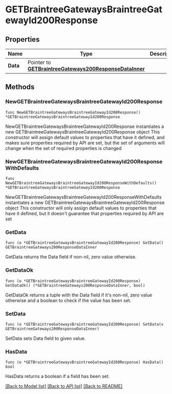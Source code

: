 # GETBraintreeGatewaysBraintreeGatewayId200Response

## Properties

Name | Type | Description | Notes
------------ | ------------- | ------------- | -------------
**Data** | Pointer to [**GETBraintreeGateways200ResponseDataInner**](GETBraintreeGateways200ResponseDataInner.md) |  | [optional] 

## Methods

### NewGETBraintreeGatewaysBraintreeGatewayId200Response

`func NewGETBraintreeGatewaysBraintreeGatewayId200Response() *GETBraintreeGatewaysBraintreeGatewayId200Response`

NewGETBraintreeGatewaysBraintreeGatewayId200Response instantiates a new GETBraintreeGatewaysBraintreeGatewayId200Response object
This constructor will assign default values to properties that have it defined,
and makes sure properties required by API are set, but the set of arguments
will change when the set of required properties is changed

### NewGETBraintreeGatewaysBraintreeGatewayId200ResponseWithDefaults

`func NewGETBraintreeGatewaysBraintreeGatewayId200ResponseWithDefaults() *GETBraintreeGatewaysBraintreeGatewayId200Response`

NewGETBraintreeGatewaysBraintreeGatewayId200ResponseWithDefaults instantiates a new GETBraintreeGatewaysBraintreeGatewayId200Response object
This constructor will only assign default values to properties that have it defined,
but it doesn't guarantee that properties required by API are set

### GetData

`func (o *GETBraintreeGatewaysBraintreeGatewayId200Response) GetData() GETBraintreeGateways200ResponseDataInner`

GetData returns the Data field if non-nil, zero value otherwise.

### GetDataOk

`func (o *GETBraintreeGatewaysBraintreeGatewayId200Response) GetDataOk() (*GETBraintreeGateways200ResponseDataInner, bool)`

GetDataOk returns a tuple with the Data field if it's non-nil, zero value otherwise
and a boolean to check if the value has been set.

### SetData

`func (o *GETBraintreeGatewaysBraintreeGatewayId200Response) SetData(v GETBraintreeGateways200ResponseDataInner)`

SetData sets Data field to given value.

### HasData

`func (o *GETBraintreeGatewaysBraintreeGatewayId200Response) HasData() bool`

HasData returns a boolean if a field has been set.


[[Back to Model list]](../README.md#documentation-for-models) [[Back to API list]](../README.md#documentation-for-api-endpoints) [[Back to README]](../README.md)


